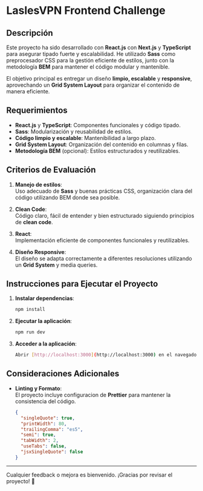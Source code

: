 # LaslesVPN Frontend Challenge

## Descripción

Este proyecto ha sido desarrollado con **React.js** con **Next.js** y **TypeScript** para asegurar tipado fuerte y escalabilidad. He utilizado **Sass** como preprocesador CSS para la gestión eficiente de estilos, junto con la metodología **BEM** para mantener el código modular y mantenible.

El objetivo principal es entregar un diseño **limpio, escalable** y **responsive**, aprovechando un **Grid System Layout** para organizar el contenido de manera eficiente.

## Requerimientos

- **React.js** y **TypeScript**: Componentes funcionales y código tipado.
- **Sass**: Modularización y reusabilidad de estilos.
- **Código limpio y escalable**: Mantenibilidad a largo plazo.
- **Grid System Layout**: Organización del contenido en columnas y filas.
- **Metodología BEM** (opcional): Estilos estructurados y reutilizables.

## Criterios de Evaluación

1. **Manejo de estilos**:  
   Uso adecuado de **Sass** y buenas prácticas CSS, organización clara del código utilizando BEM donde sea posible.

2. **Clean Code**:  
   Código claro, fácil de entender y bien estructurado siguiendo principios de **clean code**.

3. **React**:  
   Implementación eficiente de componentes funcionales y reutilizables.

4. **Diseño Responsive**:  
   El diseño se adapta correctamente a diferentes resoluciones utilizando un **Grid System** y media queries.

## Instrucciones para Ejecutar el Proyecto

1. **Instalar dependencias**:

   ```bash
   npm install
   ```

2. **Ejecutar la aplicación**:

   ```bash
   npm run dev
   ```

3. **Acceder a la aplicación**:

   ```bash
   Abrir [http://localhost:3000](http://localhost:3000) en el navegador.
   ```

## Consideraciones Adicionales

- **Linting y Formato**:  
  El proyecto incluye configuracion de **Prettier** para mantener la consistencia del código.

  ```json
  {
    "singleQuote": true,
    "printWidth": 80,
    "trailingComma": "es5",
    "semi": true,
    "tabWidth": 2,
    "useTabs": false,
    "jsxSingleQuote": false
  }
  ```

---

Cualquier feedback o mejora es bienvenido. ¡Gracias por revisar el proyecto! 🚀
